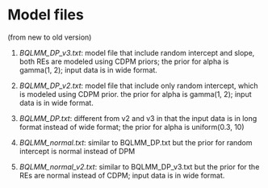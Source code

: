 Model files
================
(from new to old version)

1. *BQLMM_DP_v3.txt*: model file that include random intercept and slope, both REs are modeled using CDPM priors; the prior for alpha is gamma(1, 2); input data is in wide format.

2. *BQLMM_DP_v2.txt*: model file that include only random intercept, which is modeled using CDPM prior. the prior for alpha is gamma(1, 2); input data is in wide format.

3. *BQLMM_DP.txt*: different from v2 and v3 in that the input data is in long format instead of wide format; the prior for alpha is uniform(0.3, 10)

4. *BQLMM_normal.txt*: similar to BQLMM_DP.txt but the prior for random intercept is normal instead of DPM

5. *BQLMM_normal_v2.txt*: similar to BQLMM_DP_v3.txt but the prior for the REs are normal instead of CDPM; input data is in wide format.

